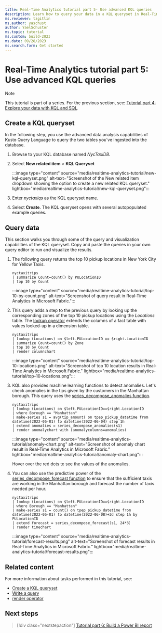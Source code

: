 ```yaml
---
title: Real-Time Analytics tutorial part 5- Use advanced KQL queries
description: Learn how to query your data in a KQL queryset in Real-Time Analytics.
ms.reviewer: tzgitlin
ms.author: yaschust
author: YaelSchuster
ms.topic: tutorial
ms.custom: build-2023
ms.date: 09/28/2023
ms.search.form: Get started
---
```

# Real-Time Analytics tutorial part 5: Use advanced KQL queries

> [!NOTE]
> This tutorial is part of a series. For the previous section, see: [Tutorial part 4: Explore your data with KQL and SQL](tutorial-4-explore.md).

## Create a KQL queryset

In the following step, you use the advanced data analysis capabilities of Kusto Query Language to query the two tables you've ingested into the database.

1. Browse to your KQL database named *NycTaxiDB*.
1. Select **New related item** > **KQL Queryset**

    :::image type="content" source="media/realtime-analytics-tutorial/new-kql-queryset.png" alt-text="Screenshot of the New related item dropdown showing the option to create a new related KQL queryset."  lightbox="media/realtime-analytics-tutorial/new-kql-queryset.png":::

1. Enter *nyctaxiqs* as the KQL queryset name.
1. Select **Create**. The KQL queryset opens with several autopopulated example queries.

## Query data

This section walks you through some of the query and visualization capabilities of the KQL queryset. Copy and paste the queries in your own query editor to run and visualize the results.

1. The following query returns the top 10 pickup locations in New York City for Yellow Taxis.

    ```kusto
    nyctaxitrips
    | summarize Count=count() by PULocationID
    | top 10 by Count
    ```

    :::image type="content" source="media/realtime-analytics-tutorial/top-10-by-count.png" alt-text="Screenshot of query result in Real-Time Analytics in Microsoft Fabric.":::

1. This query adds a step to the previous query by looking up the corresponding zones of the top 10 pickup locations using the *Locations* table. The [lookup operator](/azure/data-explorer/kusto/query/lookupoperator?context=/fabric/context/context&pivots=fabric) extends the columns of a fact table with values looked-up in a dimension table.

    ```kusto
    nyctaxitrips
    | lookup (Locations) on $left.PULocationID == $right.LocationID
    | summarize Count=count() by Zone
    | top 10 by Count
    | render columnchart
    ```

    :::image type="content" source="media/realtime-analytics-tutorial/top-10-locations.png" alt-text="Screenshot of top 10 location results in Real-Time Analytics in Microsoft Fabric." lightbox="media/realtime-analytics-tutorial/top-10-locations.png":::

1. KQL also provides machine learning functions to detect anomalies. Let's check anomalies in the tips given by the customers in the Manhattan borough. This query uses the [series_decompose_anomalies function](/azure/data-explorer/kusto/query/series-decompose-anomaliesfunction?context=/fabric/context/context&pivots=fabric).

    ```kusto
    nyctaxitrips
    | lookup (Locations) on $left.PULocationID==$right.LocationID
    | where Borough == "Manhattan"
    | make-series s1 = avg(tip_amount) on tpep_pickup_datetime from datetime(2022-06-01) to datetime(2022-06-04) step 1h
    | extend anomalies = series_decompose_anomalies(s1)
    | render anomalychart with (anomalycolumns=anomalies)
    ```

    :::image type="content" source="media/realtime-analytics-tutorial/anomaly-chart.png" alt-text="Screenshot of anomaly chart result in Real-Time Analytics in Microsoft Fabric." lightbox="media/realtime-analytics-tutorial/anomaly-chart.png":::

    Hover over the red dots to see the values of the anomalies.

1. You can also use the predictive power of the [series_decompose_forecast function](/azure/data-explorer/kusto/query/series-decompose-forecastfunction?context=/fabric/context/context&pivots=fabric) to ensure that the sufficient taxis are working in the Manhattan borough and forecast the number of taxis needed per hour.

    ```kusto
    nyctaxitrips
    | lookup (Locations) on $left.PULocationID==$right.LocationID
    | where Borough == "Manhattan"
    | make-series s1 = count() on tpep_pickup_datetime from datetime(2022-06-01) to datetime(2022-06-08)+3d step 1h by PULocationID
    | extend forecast = series_decompose_forecast(s1, 24*3)
    | render timechart
    ```

    :::image type="content" source="media/realtime-analytics-tutorial/forecast-results.png" alt-text="Screenshot of forecast results in Real-Time Analytics in Microsoft Fabric." lightbox="media/realtime-analytics-tutorial/forecast-results.png":::

## Related content

For more information about tasks performed in this tutorial, see:

* [Create a KQL queryset](kusto-query-set.md#create-a-kql-queryset)
* [Write a query](kusto-query-set.md#write-a-query)
* [render operator](/azure/data-explorer/kusto/query/renderoperator?pivots=azuredataexplorer?context=/fabric/context/context&pivots=fabric)

## Next steps

> [!div class="nextstepaction"]
> [Tutorial part 6: Build a Power BI report](tutorial-6-build-report.md)
